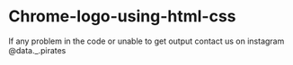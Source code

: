 # Chrome-logo-using-html-css
If any problem in the code or unable to get output contact us on instagram @data._.pirates
